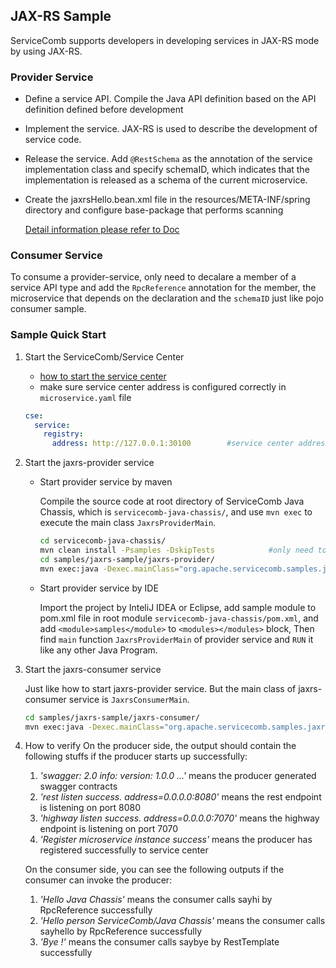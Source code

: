 ## JAX-RS Sample

ServiceComb supports developers in developing services in JAX-RS mode by using JAX-RS.

### Provider Service

* Define a service API. Compile the Java API definition based on the API definition defined before development
* Implement the service. JAX-RS is used to describe the development of service code. 
* Release the service. Add `@RestSchema` as the annotation of the service implementation class and specify schemaID, which indicates that the implementation is released as a schema of the current microservice.
* Create the jaxrsHello.bean.xml file in the resources/META-INF/spring directory and configure base-package that performs scanning

   [Detail information please refer to Doc](http://servicecomb.apache.org/users/develop-with-jax-rs/)

### Consumer Service

To consume a provider-service, only need to decalare a member of a service API type and add the `RpcReference` annotation for the member, the microservice that depends on the declaration and the `schemaID` just like pojo consumer sample.

### Sample Quick Start

1. Start the ServiceComb/Service Center

   - [how to start the service center](http://servicecomb.apache.org/users/setup-environment/#)
   - make sure service center address is configured correctly in `microservice.yaml` file

   ```yaml
   cse:
     service:
       registry:
         address: http://127.0.0.1:30100		#service center address
   ```

2. Start the jaxrs-provider service

   - Start provider service by maven

     Compile the source code at root directory of ServiceComb Java Chassis, which is `servicecomb-java-chassis/`, and use `mvn exec` to execute the main class `JaxrsProviderMain`.

     ```bash
     cd servicecomb-java-chassis/
     mvn clean install -Psamples -DskipTests			#only need to install at first time.
     cd samples/jaxrs-sample/jaxrs-provider/
     mvn exec:java -Dexec.mainClass="org.apache.servicecomb.samples.jaxrs.provider.JaxrsProviderMain"
     ```

   - Start provider service by IDE

     Import the project by InteliJ IDEA or Eclipse, add sample module to pom.xml file in root module `servicecomb-java-chassis/pom.xml`, and add `<module>samples</module>` to `<modules></modules>` block, Then find `main` function `JaxrsProviderMain` of provider service and `RUN` it like any other Java Program.

3. Start the jaxrs-consumer service

   Just like how to start jaxrs-provider service. But the main class of jaxrs-consumer service is `JaxrsConsumerMain`. 

   ```bash
   cd samples/jaxrs-sample/jaxrs-consumer/
   mvn exec:java -Dexec.mainClass="org.apache.servicecomb.samples.jaxrs.consumer.JaxrsConsumerMain"
   ```

4. How to verify
   On the producer side, the output should contain the following stuffs if the producer starts up successfully:
   1. *'swagger: 2.0 info: version: 1.0.0 ...'* means the producer generated swagger contracts
   2. *'rest listen success. address=0.0.0.0:8080'* means the rest endpoint is listening on port 8080
   3. *'highway listen success. address=0.0.0.0:7070'* means the highway endpoint is listening on port 7070
   4. *'Register microservice instance success'* means the producer has registered successfully to service center
   
   On the consumer side, you can see the following outputs if the consumer can invoke the producer:
   1. *'Hello Java Chassis'* means the consumer calls sayhi by RpcReference successfully
   2. *'Hello person ServiceComb/Java Chassis'* means the consumer calls sayhello by RpcReference successfully
   3. *'Bye !'* means the consumer calls saybye by RestTemplate successfully